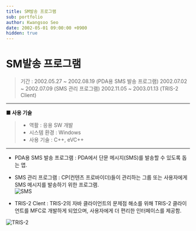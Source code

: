 ```yaml
---
title: SM발송 프로그램
sub: portfolio
author: Kwangsoo Seo
date: 2002-05-01 09:00:00 +0900
hidden: true
---
```


# SM발송 프로그램
> 기간 : 2002.05.27 ~ 2002.08.19 (PDA용 SMS 발송 프로그램)
>         2002.07.02 ~ 2002.07.09 (SMS 관리 프로그램)
>         2002.11.05 ~ 2003.01.13 (TRIS-2 Client)
---

**■ 사용 기술**

>  * 역활 : 응용 SW 개발
>  * 시스템 환경 : Windows
>  * 사용 기술 : C++, eVC++

---

* PDA용 SMS 발송 프로그램 : PDA에서 단문 메시지(SMS)를 발송할 수 있도록 돕는 앱.
 
* SMS 관리 프로그램 : CP(컨텐츠 프로바이더)들이 관리하는 그룹 또는 사용자에게 SMS 메시지를 발송하기 위한 프로그램.   
![SMS](http://127.0.0.1:4000/assets/img/portfolio/SMS.png)   

* TRIS-2 Clent : TRIS-2의 자바 클라이언트의 문제점 해소를 위해 TRIS-2 클라이언트를 MFC로 개발하게 되었으며,  사용자에게 더 편리한 인터페이스를 제공함.   

![TRIS-2](http://127.0.0.1:4000/assets/img/portfolio/tris_2.png)   
